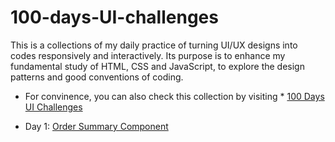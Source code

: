 # 100-days-UI-challenges

This is a collections of my daily practice of turning UI/UX designs into codes responsively and interactively.
Its purpose is to enhance my fundamental study of HTML, CSS and JavaScript, to explore the design patterns and good conventions of coding.

* For convinence, you can also check this collection by visiting * [100 Days UI Challenges](https://liping-yin.github.io/100-days-UI-challenges/)

- Day 1: [Order Summary Component](https://github.com/Liping-Yin/100-days-UI-challenges/tree/main/order-summary-component-main)

